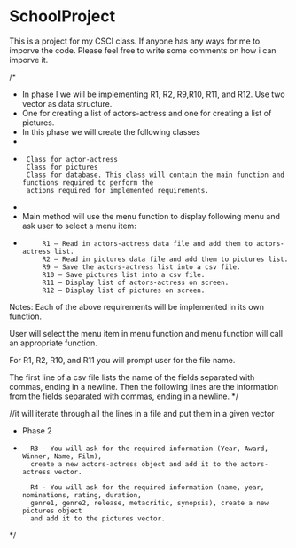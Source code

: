 # SchoolProject
This is a project for my CSCI class. If anyone has any ways for me to imporve the code. Please feel free to write some comments on how i can imporve it.

/*
 * In phase I we will be implementing R1, R2, R9,R10, R11, and R12. Use two vector as data structure.
 * One for creating a list of actors-actress and one for creating a list of pictures.
 * In this phase we will create the following classes
 *
 *      Class for actor-actress
        Class for pictures
        Class for database. This class will contain the main function and functions required to perform the
        actions required for implemented requirements.
 *
 * Main method will use the menu function to display following menu and ask user to select a menu item:
 *          R1 – Read in actors-actress data file and add them to actors-actress list.
            R2 – Read in pictures data file and add them to pictures list.
            R9 – Save the actors-actress list into a csv file.
            R10 – Save pictures list into a csv file.
            R11 – Display list of actors-actress on screen.
            R12 – Display list of pictures on screen.

Notes:
Each of the above requirements will be implemented in its own function.

User will select the menu item in menu function and menu function will call an appropriate function.

For R1, R2, R10, and R11 you will prompt user for the file name.

The first line of a csv file lists the name of the fields separated with commas,
ending in a newline. Then the following lines are the information from the fields separated with commas,
ending in a newline.
 */

//it will iterate through all the lines in a file and put them in a given vector

* Phase 2
*       R3 - You will ask for the required information (Year, Award, Winner, Name, Film),
        create a new actors-actress object and add it to the actors-actress vector.
        
        R4 - You will ask for the required information (name, year, nominations, rating, duration,
        genre1, genre2, release, metacritic, synopsis), create a new pictures object
        and add it to the pictures vector.
*/
